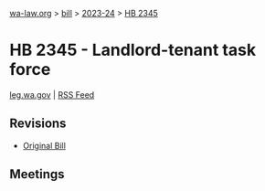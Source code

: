 [wa-law.org](/) > [bill](/bill/) > [2023-24](/bill/2023-24/) > [HB 2345](/bill/2023-24/hb/2345/)

# HB 2345 - Landlord-tenant task force
[leg.wa.gov](https://app.leg.wa.gov/billsummary?BillNumber=2345&Year=2023&Initiative=false) | [RSS Feed](./rss.xml)

## Revisions
* [Original Bill](1/)

## Meetings